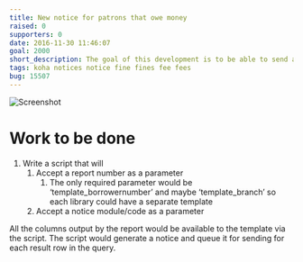 ```yaml
---
title: New notice for patrons that owe money
raised: 0
supporters: 0
date: 2016-11-30 11:46:07
goal: 2000
short_description: The goal of this development is to be able to send a notice to patrons that owe money on a monthly basis
tags: koha notices notice fine fines fee fees
bug: 15507
---
```


![Screenshot](image.png)

# Work to be done
1. Write a script that will
    1. Accept a report number as a parameter
        1. The only required parameter would be ‘template_borrowernumber’ and maybe ‘template_branch’ so each library could have a separate template
    1. Accept a notice module/code as a parameter

All the columns output by the report would be available to the template via the script. The script would generate a notice and queue it for sending for each result row in the query.
